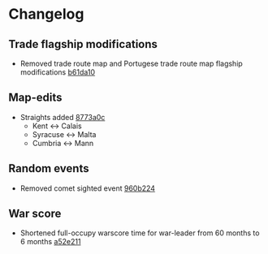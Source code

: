 # Changelog
## Trade flagship modifications
- Removed trade route map and Portugese trade route map flagship modifications [b61da10](https://github.com/Johbii/vanillaplus/commit/b61da1021ffcd750bd543a5df83223bd2f2f539c)
## Map-edits
- Straights added [8773a0c](https://github.com/Johbii/vanillaplus/commit/8773a0c0074f5a4bc074f63d0177fb2535cac616)
    - Kent <-> Calais
    - Syracuse <-> Malta
    - Cumbria <-> Mann
## Random events
- Removed comet sighted event [960b224](https://github.com/Johbii/vanillaplus/commit/960b2245d44d2ee735dd17a9ca51955f301ce22c)
## War score
- Shortened full-occupy warscore time for war-leader from 60 months to 6 months [a52e211](a52e21173899e26bc6b0885cc9ab3dfe1120c2e4)
